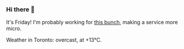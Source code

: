 ### Hi there :wave:

It's Friday! I'm probably working for [this bunch](https://github.com/kohofinancial), making a service more micro.

Weather in Toronto: overcast, at +13°C.
